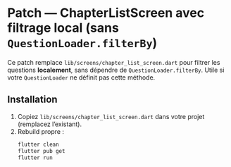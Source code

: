 # Patch — ChapterListScreen avec filtrage local (sans `QuestionLoader.filterBy`)

Ce patch remplace `lib/screens/chapter_list_screen.dart` pour filtrer les questions **localement**,
sans dépendre de `QuestionLoader.filterBy`. Utile si votre `QuestionLoader` ne définit pas cette méthode.

## Installation
1. Copiez `lib/screens/chapter_list_screen.dart` dans votre projet (remplacez l’existant).
2. Rebuild propre :
   ```bash
   flutter clean
   flutter pub get
   flutter run
   ```
